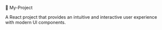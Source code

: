 📌 My-Project

A React project that provides an intuitive and interactive user experience with modern UI components.
